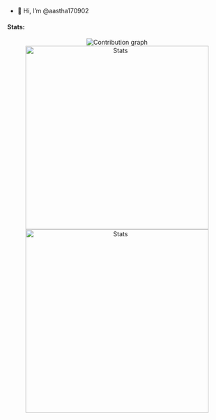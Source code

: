 - 👋 Hi, I’m @aastha170902

 #### Stats:
 <p align="center"> 
  <img src="https://activity-graph.herokuapp.com/graph?username=aastha170902&bg_color=0d1017&color=00ff00&point=11b819&area=true&line=00ff00&hide_border=true" alt="Contribution graph" />
  <img align="center" width="420" src="https://github-readme-stats.vercel.app/api?username=aastha170902&show_icons=true&theme=dark" alt="Stats" />
  <img align="center" width="420" src="https://github-readme-streak-stats.herokuapp.com/?user=aastha170902&theme=dark" alt="Stats" />
</p>

<!---
aastha170902/aastha170902 is a ✨ special ✨ repository because its `README.md` (this file) appears on your GitHub profile.
You can click the Preview link to take a look at your changes.
--->
